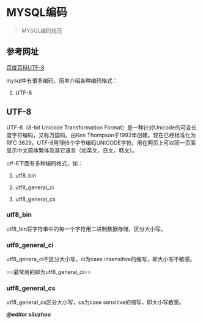 # MYSQL编码
> MYSQL编码规范

## 参考网址
[百度百科UTF-8](http://baike.baidu.com/link?url=BK7d_TglazMY7s36MCQ9DwjH_tyoEO_rmvd-ol5DiqcE3HcRLLR4bGP5pY_8MkDN_22sW-Kgtyo3RyTs7-JSoq)

mysql中有很多编码，简单介绍各种编码格式：

1. UTF-8

## UTF-8
UTF-8（8-bit Unicode Transformation Format）是一种针对Unicode的可变长度字符编码，又称万国码。由Ken Thompson于1992年创建。现在已经标准化为RFC 3629。UTF-8用1到6个字节编码UNICODE字符。用在网页上可以同一页面显示中文简体繁体及其它语言（如英文，日文，韩文）。


utf-8下面有多种编码格式，如：
1. utf8_bin

2. utf8_general_ci

3. utf8_general_cs
### utf8_bin

utf8_bin将字符串中的每一个字符用二进制数据存储，区分大小写。

### utf8_general_ci
utf8_genera_ci不区分大小写，ci为case insensitive的缩写，即大小写不敏感。

==最常用的即为utf8_general_ci==

### utf8_general_cs

utf8_general_cs区分大小写，cs为case sensitive的缩写，即大小写敏感。

***@editor siluzhou***


